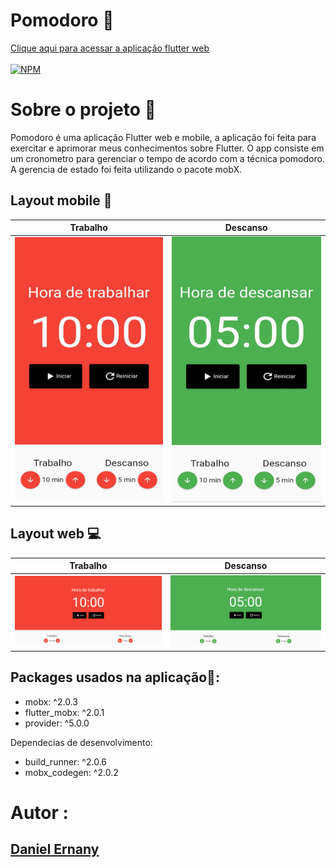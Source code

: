# Pomodoro :tomato:
[Clique aqui para acessar a aplicação flutter web](https://danielernany.github.io/pomodoro/#/)<br><br>
[![NPM](https://img.shields.io/npm/l/react)](https://github.com/DanielErnany/pomodoro/blob/main/LICENSE) 

# Sobre o projeto :book:



Pomodoro é uma aplicação Flutter web e mobile, a aplicação foi feita para exercitar e aprimorar meus conhecimentos sobre Flutter. O app consiste em um cronometro para gerenciar o tempo de acordo com a técnica pomodoro. A gerencia de estado foi feita utilizando o pacote mobX.

## Layout mobile :iphone:
|Trabalho|Descanso|
| -------- | -------- |
|![Mobile trabalho](https://github.com/DanielErnany/assets/raw/main/pomodoro/mobile/pomodoroMobileTrabalho.png)|![Mobile descanso](https://github.com/DanielErnany/assets/raw/main/pomodoro/mobile/pomodoroMobileDescanso.png)|
 

## Layout web :computer:
|Trabalho|Descanso|
| -------- | -------- |
|![Web trabalho](https://github.com/DanielErnany/assets/raw/main/pomodoro/web/pomodoroWebTrabalho.png)|![Web descanso](https://github.com/DanielErnany/assets/raw/main/pomodoro/web/pomodoroWebDescanso.png)|


## Packages usados na aplicação:file_folder::
*  mobx: ^2.0.3
*  flutter_mobx: ^2.0.1
*  provider: ^5.0.0
<p> Dependecias de desenvolvimento:</p>

*  build_runner: ^2.0.6
*  mobx_codegen: ^2.0.2

# Autor :


 ## <a href="https://github.com/DanielErnany">Daniel Ernany</a>



